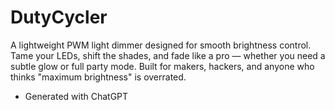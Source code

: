 # DutyCycler
A  lightweight PWM light dimmer designed for smooth brightness control. Tame your LEDs, shift the shades, and fade like a pro — whether you need a subtle glow or full party mode. Built for makers, hackers, and anyone who thinks "maximum brightness" is overrated.

- Generated with ChatGPT
